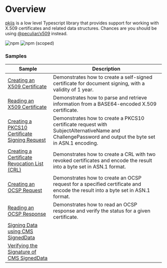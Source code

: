 # Overview

[pkijs](https://github.com/PeculiarVentures/PKI.js) is a low level Typescript library that provides support for working with X.509 certificates and related data structures. Chances are you should be using [@peculiar/x509](src/pki/peculiar_x509/README.md) instead.

![npm](https://img.shields.io/npm/dw/pkijs)
![npm (scoped)](https://img.shields.io/npm/v/pkijs)

### Samples

| Sample             |	Description                              |
|--------------------|-------------------------------------------|
 | [Creating an X509 Certificate](cert_create.ts) | Demonstrates how to create a self-signed certificate for document signing, with a validity of 1 year. |
 | [Reading an X509 Certificate](cert_read.ts) | Demonstrates how to parse and retrieve information from a BASE64-encoded X.509 certificate. |
 | [Creating a PKCS10 Certificate Signing Request](pkcs10_create.ts) | Demonstrates how to create a PKCS10 certificate request with SubjectAlternativeName and ChallengePassword and output the byte set in ASN.1 encoding. |
 | [Creating a Certificate Revocation List (CRL)](crl_create.ts) | Demonstrates how to create a CRL with two revoked certificates and encode the result into a byte set in ASN.1 format. |
 | [Creating an OCSP Request](ocsp_req_create.ts) | Demonstrates how to create an OCSP request for a specified certificate and encode the result into a byte set in ASN.1 format. |
 | [Reading an OCSP Response](ocsp_resp_read.ts) | Demonstrates how to read an OCSP response and verify the status for a given certificate. |
 | [Signing Data using CMS SignedData](signed_data_sign.ts) |  |
 | [Verifying the Signature of CMS SignedData](signed_data_verify.ts) |  |